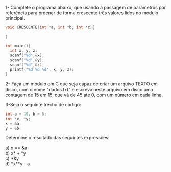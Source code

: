 1- Complete o programa abaixo, que usando a passagem de parâmetros por referência para ordenar de forma crescente três valores lidos no módulo principal.
```C
void CRESCENTE(int *a, int *b, int *c){

}

int main(){
  int x, y, z;
  scanf("%d",&x);
  scanf("%d",&y);
  scanf("%d",&z);
  printf("%d %d %d", x, y, z);
}
```



2- Faça um módulo em C que seja capaz de criar um arquivo TEXTO em disco, com o nome "dados.txt" e escreva neste arquivo em disco uma contagem de 15 em 15, que vá de 45 até 0, com um número em cada linha.



3-Seja o seguinte trecho de código:
```C
int a = 10, b = 5;
int *x, *y;
x = &a;
y = &b;
```



Determine o resultado das seguintes expressões:


a) x == &a                               
b) x* + *y                                
c) *&y                                
d) *x**y - a
